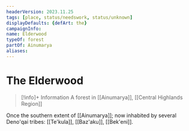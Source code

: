 ```yaml
---
headerVersion: 2023.11.25
tags: [place, status/needswork, status/unknown]
displayDefaults: {defArt: the}
campaignInfo:
name: Elderwood
typeOf: forest
partOf: Ainumarya
aliases:
---
```

# The Elderwood
>[!info]+ Information
> A forest in [[Ainumarya]], [[Central Highlands Region]]

Once the southern extent of [[Ainumarya]]; now inhabited by several Deno'qai tribes: [[Te'kula]], [[Baz'aku]], [[Bek'eni]].




